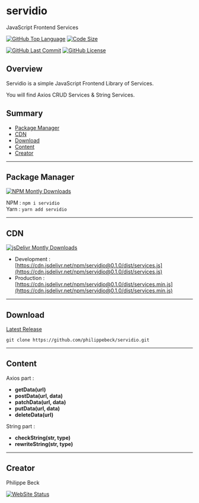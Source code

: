 # servidio

JavaScript Frontend Services

[![GitHub Top Language](https://img.shields.io/github/languages/top/philippebeck/servidio.svg?label=JavaScript)](https://github.com/philippebeck/servidio)
[![Code Size](https://img.shields.io/github/languages/code-size/philippebeck/servidio.svg?label=Code+Size)](https://github.com/philippebeck/servidio/tree/master)

[![GitHub Last Commit](https://img.shields.io/github/last-commit/philippebeck/servidio.svg?label=Last+Commit)](https://github.com/philippebeck/servidio/commits/master)
[![GitHub License](https://img.shields.io/github/license/philippebeck/servidio.svg?label=License)](https://github.com/philippebeck/servidio/blob/master/LICENSE.md)

## Overview

Servidio is a simple JavaScript Frontend Library of Services.

You will find Axios CRUD Services & String Services.

## Summary

-   [Package Manager](#package-manager)  
-   [CDN](#CDN)  
-   [Download](#download)  
-   [Content](#content)  
-   [Creator](#creator)  

---

## Package Manager

[![NPM Montly Downloads](https://img.shields.io/npm/dm/servidio.svg?label=Montly+Downloads)](https://www.npmjs.com/package/servidio)

NPM : `npm i servidio`  
Yarn : `yarn add servidio`  

---

## CDN 

[![jsDelivr Montly Downloads](https://img.shields.io/jsdelivr/npm/hm/servidio.svg?label=Montly+Downloads)](https://www.jsdelivr.com/package/npm/servidio)

-   Development : [https://cdn.jsdelivr.net/npm/servidio@0.1.0/dist/services.js](https://cdn.jsdelivr.net/npm/servidio@0.1.0/dist/services.js)  
-   Production : [https://cdn.jsdelivr.net/npm/servidio@0.1.0/dist/services.min.js](https://cdn.jsdelivr.net/npm/servidio@0.1.0/dist/services.min.js)  

---

## Download

[Latest Release](https://github.com/philippebeck/servidio/releases)  

`git clone https://github.com/philippebeck/servidio.git`  
  
---

## Content

Axios part :  
-   **getData(url)**  
-   **postData(url, data)**  
-   **patchData(url, data)**  
-   **putData(url, data)**  
-   **deleteData(url)**

String part :  
-   **checkString(str, type)**  
-   **rewriteString(str, type)**  

---

## Creator

Philippe Beck

[![WebSite Status](https://img.shields.io/website-up-down-green-red/https/philippebeck.net.svg?label=https://philippebeck.net)](https://philippebeck.net)
